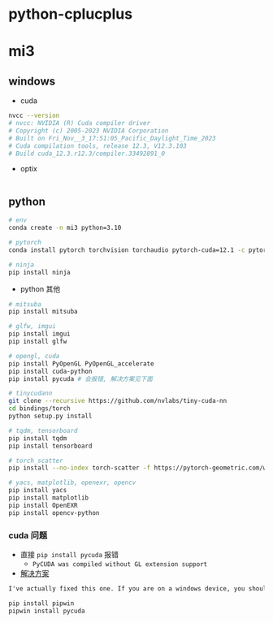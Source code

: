# python-cplucplus

# mi3

## windows

+ cuda

```bash
nvcc --version  
# nvcc: NVIDIA (R) Cuda compiler driver
# Copyright (c) 2005-2023 NVIDIA Corporation
# Built on Fri_Nov__3_17:51:05_Pacific_Daylight_Time_2023
# Cuda compilation tools, release 12.3, V12.3.103
# Build cuda_12.3.r12.3/compiler.33492891_0
```

+ optix

```bash
```





## python

```bash
# env
conda create -n mi3 python=3.10
```

```bash
# pytorch
conda install pytorch torchvision torchaudio pytorch-cuda=12.1 -c pytorch -c nvidia

# ninja
pip install ninja
```

+ python 其他

```bash
# mitsuba
pip install mitsuba

# glfw, imgui
pip install imgui
pip install glfw

# opengl, cuda
pip install PyOpenGL PyOpenGL_accelerate
pip install cuda-python
pip install pycuda # 会报错, 解决方案见下面

# tinycudann
git clone --recursive https://github.com/nvlabs/tiny-cuda-nn
cd bindings/torch
python setup.py install

# tqdm, tensorboard
pip install tqdm
pip install tensorboard

# torch_scatter
pip install --no-index torch-scatter -f https://pytorch-geometric.com/whl/torch-2.1.0+cu121.html

# yacs, matplotlib, openexr, opencv
pip install yacs
pip install matplotlib
pip install OpenEXR
pip install opencv-python
```



### cuda 问题

+ 直接 `pip install pycuda` 报错
  +  `PyCUDA was compiled without GL extension support`
+ [解决方案](https://github.com/harskish/ganspace/issues/43)

```txt
I've actually fixed this one. If you are on a windows device, you should pip install pipwin, then use pipwin to install pycuda. And then it installs it correctly.
```

```bash
pip install pipwin
pipwin install pycuda
```




